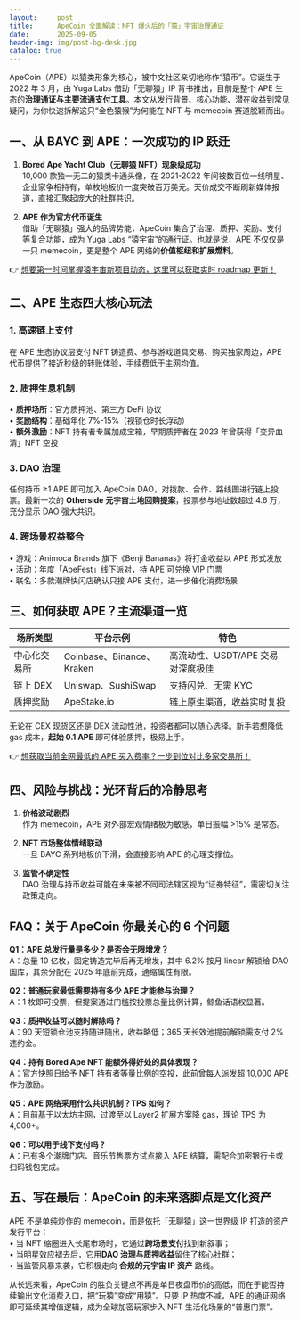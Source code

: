 ```yaml
---
layout:     post
title:      ApeCoin 全面解读：NFT 爆火后的「猿」宇宙治理通证
date:       2025-09-05
header-img: img/post-bg-desk.jpg
catalog: true
---
```


ApeCoin（APE）以猿类形象为核心，被中文社区亲切地称作“猿币”。它诞生于 2022 年 3 月，由 Yuga Labs 借助「无聊猿」IP 背书推出，目前是整个 APE 生态的**治理通证与主要流通支付工具**。本文从发行背景、核心功能、潜在收益到常见疑问，为你快速拆解这只“金色猿猴”为何能在 NFT 与 memecoin 赛道脱颖而出。

## 一、从 BAYC 到 APE：一次成功的 IP 跃迁

1. **Bored Ape Yacht Club（无聊猿 NFT）现象级成功**  
   10,000 款独一无二的猿类卡通头像，在 2021-2022 年间被数百位一线明星、企业家争相持有，单枚地板价一度突破百万美元。天价成交不断刷新媒体报道，直接汇聚起庞大的社群共识。

2. **APE 作为官方代币诞生**  
   借助「无聊猿」强大的品牌势能，ApeCoin 集合了治理、质押、奖励、支付等复合功能，成为 Yuga Labs “猿宇宙”的通行证。也就是说，APE 不仅仅是一只 memecoin，更是整个 APE 网络的**价值枢纽和扩展燃料**。

👉 [想要第一时间掌握猿宇宙新项目动态，这里可以获取实时 roadmap 更新！](https://okxdog.com/)

## 二、APE 生态四大核心玩法

### 1. 高速链上支付  
在 APE 生态协议层支付 NFT 铸造费、参与游戏道具交易、购买独家周边，APE 代币提供了接近秒级的转账体验，手续费低于主网均值。

### 2. 质押生息机制  
• **质押场所**：官方质押池、第三方 DeFi 协议  
• **奖励结构**：基础年化 7%-15%（视锁仓时长浮动）  
• **额外激励**：NFT 持有者专属加成宝箱，早期质押者在 2023 年曾获得「变异血清」NFT 空投

### 3. DAO 治理  
任何持币 ≥1 APE 即可加入 ApeCoin DAO，对拨款、合作、路线图进行链上投票。最新一次的 **Otherside 元宇宙土地回购提案**，投票参与地址数超过 4.6 万，充分显示 DAO 强大共识。

### 4. 跨场景权益整合  
• 游戏：Animoca Brands 旗下《Benji Bananas》将打金收益以 APE 形式发放  
• 活动：年度「ApeFest」线下派对，持 APE 可兑换 VIP 门票  
• 联名：多款潮牌快闪店确认只接 APE 支付，进一步催化消费场景

## 三、如何获取 APE？主流渠道一览

| 场所类型 | 平台示例 | 特色 |
|---|---|---|
| 中心化交易所 | Coinbase、Binance、Kraken | 高流动性、USDT/APE 交易对深度极佳 |
| 链上 DEX | Uniswap、SushiSwap | 支持闪兑、无需 KYC |
| 质押奖励 | ApeStake.io | 链上原生渠道，收益实时复投 |

无论在 CEX 现货区还是 DEX 流动性池，投资者都可以随心选择。新手若想降低 gas 成本，**起始 0.1 APE** 即可体验质押，极易上手。

👉 [想获取当前全网最低的 APE 买入费率？一步到位对比多家交易所！](https://okxdog.com/)

## 四、风险与挑战：光环背后的冷静思考

1. **价格波动剧烈**  
   作为 memecoin，APE 对外部宏观情绪极为敏感，单日振幅 >15% 是常态。

2. **NFT 市场整体情绪联动**  
   一旦 BAYC 系列地板价下滑，会直接影响 APE 的心理支撑位。

3. **监管不确定性**  
   DAO 治理与持币收益可能在未来被不同司法辖区视为“证券特征”，需密切关注政策走向。

## FAQ：关于 ApeCoin 你最关心的 6 个问题

**Q1：APE 总发行量是多少？是否会无限增发？**  
A：总量 10 亿枚，固定铸造完毕后再无增发，其中 6.2% 按月 linear 解锁给 DAO 国库，其余分配在 2025 年底前完成，通缩属性有限。

**Q2：普通玩家最低需要持有多少 APE 才能参与治理？**  
A：1 枚即可投票，但提案通过门槛按投票总量比例计算，鲸鱼话语权显著。

**Q3：质押收益可以随时解除吗？**  
A：90 天短锁仓池支持随进随出，收益略低；365 天长效池提前解锁需支付 2% 违约金。

**Q4：持有 Bored Ape NFT 能额外得好处的具体表现？**  
A：官方快照日给予 NFT 持有者等量比例的空投，此前曾每人派发超 10,000 APE 作为激励。

**Q5：APE 网络采用什么共识机制？TPS 如何？**  
A：目前基于以太坊主网，过渡至以 Layer2 扩展方案降 gas，理论 TPS 为 4,000+。

**Q6：可以用于线下支付吗？**  
A：已有多个潮牌门店、音乐节售票方试点接入 APE 结算，需配合加密银行卡或扫码钱包完成。

## 五、写在最后：ApeCoin 的未来落脚点是文化资产

APE 不是单纯炒作的 memecoin，而是依托「无聊猿」这一世界级 IP 打造的资产发行平台：  
• 当 NFT 缩圈进入长尾市场时，它通过**跨场景支付**找到新叙事；  
• 当明星效应褪去后，它用**DAO 治理与质押收益**留住了核心社群；  
• 当监管风暴来袭，它积极走向 **合规的元宇宙 IP 资产** 路线。

从长远来看，ApeCoin 的胜负关键点不再是单日夜盘币价的高低，而在于能否持续输出文化消费入口，把“玩猿”变成“用猿”。只要 IP 热度不减，APE 的通证网络即可延续其增值逻辑，成为全球加密玩家步入 NFT 生活化场景的“普惠门票”。